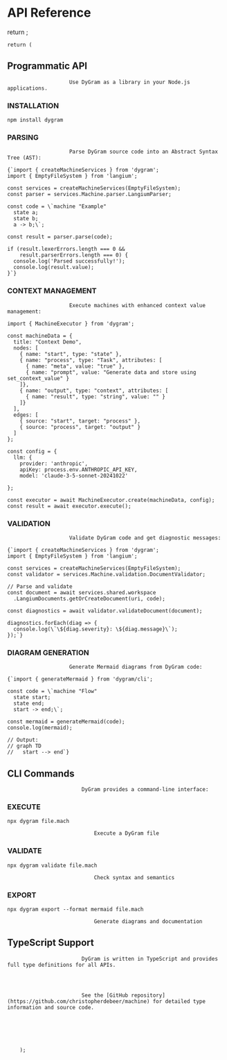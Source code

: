 # API Reference

return <ApiContent />
    ;

    return (



## Programmatic API



                        Use DyGram as a library in your Node.js applications.





### INSTALLATION




```
npm install dygram
```






### PARSING


                        Parse DyGram source code into an Abstract Syntax Tree (AST):




```
{`import { createMachineServices } from 'dygram';
import { EmptyFileSystem } from 'langium';

const services = createMachineServices(EmptyFileSystem);
const parser = services.Machine.parser.LangiumParser;

const code = \`machine "Example"
  state a;
  state b;
  a -> b;\`;

const result = parser.parse(code);

if (result.lexerErrors.length === 0 &&
    result.parserErrors.length === 0) {
  console.log('Parsed successfully!');
  console.log(result.value);
}`}
```






### CONTEXT MANAGEMENT


                        Execute machines with enhanced context value management:




```
import { MachineExecutor } from 'dygram';

const machineData = {
  title: "Context Demo",
  nodes: [
    { name: "start", type: "state" },
    { name: "process", type: "Task", attributes: [
      { name: "meta", value: "true" },
      { name: "prompt", value: "Generate data and store using set_context_value" }
    ]},
    { name: "output", type: "context", attributes: [
      { name: "result", type: "string", value: "" }
    ]}
  ],
  edges: [
    { source: "start", target: "process" },
    { source: "process", target: "output" }
  ]
};

const config = {
  llm: {
    provider: 'anthropic',
    apiKey: process.env.ANTHROPIC_API_KEY,
    model: 'claude-3-5-sonnet-20241022'

};

const executor = await MachineExecutor.create(machineData, config);
const result = await executor.execute();
```






### VALIDATION


                        Validate DyGram code and get diagnostic messages:




```
{`import { createMachineServices } from 'dygram';
import { EmptyFileSystem } from 'langium';

const services = createMachineServices(EmptyFileSystem);
const validator = services.Machine.validation.DocumentValidator;

// Parse and validate
const document = await services.shared.workspace
  .LangiumDocuments.getOrCreateDocument(uri, code);

const diagnostics = await validator.validateDocument(document);

diagnostics.forEach(diag => {
  console.log(\`\${diag.severity}: \${diag.message}\`);
});`}
```






### DIAGRAM GENERATION


                        Generate Mermaid diagrams from DyGram code:




```
{`import { generateMermaid } from 'dygram/cli';

const code = \`machine "Flow"
  state start;
  state end;
  start -> end;\`;

const mermaid = generateMermaid(code);
console.log(mermaid);

// Output:
// graph TD
//   start --> end`}
```






## CLI Commands



                            DyGram provides a command-line interface:






### EXECUTE




```
npx dygram file.mach
```


                                Execute a DyGram file






### VALIDATE




```
npx dygram validate file.mach
```


                                Check syntax and semantics






### EXPORT




```
npx dygram export --format mermaid file.mach
```


                                Generate diagrams and documentation








## TypeScript Support



                            DyGram is written in TypeScript and provides full type definitions for all APIs.




                            See the [GitHub repository](https://github.com/christopherdebeer/machine) for detailed type information and source code.






        );